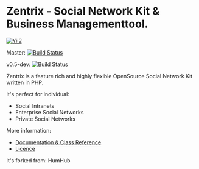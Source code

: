 Zentrix - Social Network Kit & Business Managementtool. 
===========================
[![Yii2](https://img.shields.io/badge/Powered_by-Yii_Framework-green.svg?style=flat)](http://www.yiiframework.com/)

Master: [![Build Status](https://travis-ci.org/tribalfrost/Zentrix.svg?branch=master)](https://travis-ci.org/tribalfrost/Zentrix)

v0.5-dev: [![Build Status](https://travis-ci.org/tribalfrost/Zentrix.svg?branch=v0.5-dev)](https://travis-ci.org/tribalfrost/Zentrix)


Zentrix is a feature rich and highly flexible OpenSource Social Network Kit written in PHP.

It's perfect for individual:
- Social Intranets
- Enterprise Social Networks
- Private Social Networks

More information:
- [Documentation & Class Reference](http://www.humhub.org/docs)
- [Licence](http://www.humhub.org/licences)

It's forked from: HumHub
